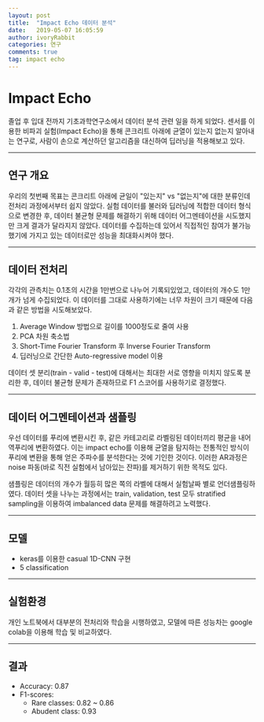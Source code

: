 ```yaml
---
layout: post
title:  "Impact Echo 데이터 분석"
date:   2019-05-07 16:05:59
author: ivoryRabbit
categories: 연구
comments: true
tag: impact echo
---
```


# Impact Echo

졸업 후 입대 전까지 기초과학연구소에서 데이터 분석 관련 일을 하게 되었다. 센서를 이용한 비파괴 실험(Impact Echo)을 통해 콘크리트 아래에 균열이 있는지 없는지 알아내는 연구로, 사람이 손으로 계산하던 알고리즘을 대신하여 딥러닝을 적용해보고 있다.

* * *
## 연구 개요

우리의 첫번째 목표는 콘크리트 아래에 균일이 "있는지" vs "없는지"에 대한 분류인데 전처리 과정에서부터 쉽지 않았다. 실험 데이터를 불러와 딥러닝에 적합한 데이터 형식으로 변경한 후, 데이터 불균형 문제를 해결하기 위해 데이터 어그멘테이션을 시도했지만 크게 결과가 달라지지 않았다. 데이터를 수집하는데 있어서 직접적인 참여가 불가능했기에 가지고 있는 데이터로만 성능을 최대화시켜야 했다.

* * *
## 데이터 전처리

각각의 관측치는 0.1초의 시간을 1만번으로 나누어 기록되있었고, 데이터의 개수도 1만개가 넘게 수집되었다. 이 데이터를 그대로 사용하기에는 너무 차원이 크기 때문에 다음과 같은 방법을 시도해보았다.

1. Average Window 방법으로 길이를 1000정도로 줄여 사용
2. PCA 차원 축소법
3. Short-Time Fourier Transform 후 Inverse Fourier Transform
4. 딥러닝으로 간단한 Auto-regressive model 이용

데이터 셋 분리(train - valid - test)에 대해서는 최대한 서로 영향을 미치지 않도록 분리한 후, 데이터 불균형 문제가 존재하므로 F1 스코어를 사용하기로 결정했다.

* * *
## 데이터 어그멘테이션과 샘플링

우선 데이터를 푸리에 변환시킨 후, 같은 카테고리로 라벨링된 데이터끼리 평균을 내어 역푸리에 변환하였다. 이는 impact echo를 이용해 균열을 탐지하는 전통적인 방식이 푸리에 변환을 통해 얻은 주파수를 분석한다는 것에 기인한 것이다. 이러한 AR과정은 noise 파동(바로 직전 실험에서 남아있는 잔파)를 제거하기 위한 목적도 있다.

샘플링은 데이터의 개수가 월등히 많은 쪽의 라벨에 대해서 실험날짜 별로 언더샘플링하였다. 데이터 셋을 나누는 과정에서는 train, validation, test 모두 stratified sampling을 이용하여 imbalanced data 문제를 해결하려고 노력했다.

* * *
## 모델

- keras를 이용한 casual 1D-CNN 구현
- 5 classification

* * *
## 실험환경

개인 노트북에서 대부분의 전처리와 학습을 시행하였고, 모델에 따른 성능차는 google colab을 이용해 학습 및 비교하였다.

* * *
## 결과

- Accuracy: 0.87
- F1-scores: 
  - Rare classes: 0.82 ~ 0.86
  - Abudent class: 0.93
